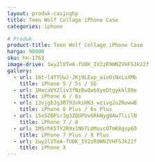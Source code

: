 ```yaml
---
layout: produk-casinghp
title: Teen Wolf Collage iPhone Case
categories: iphone

# Produk
product-title: Teen Wolf Collage iPhone Case
harga: 90000
sku: hn-1763
image-drive: 1wy2lVTeA-fUDK_IV2zR9WNZVHF5Jk22f
gallery:
  - url: 16t-l4TYUwJ-JKj9LEvp_aioOsNxLxXMb
    title: iPhone 5 / 5s / SE
  - url: 1HacaVY2liv3fNzBw8wbXyeDtgykhl88e
    title: iPhone 6 / 6s
  - url: 13vjgbJg3R793vkiHK3_wzivg2u2RuwwB
    title: iPhone 6 Plus / 6s Plus
  - url: 15xSZQPir3g3ZQUPUvGRkNyg8Aw7liilN
    title: iPhone 7 / 8
  - url: 1MSrhK5TY2R9x1NbTLUMuvcOTmK8gsp6D
    title: iPhone 7 Plus / 8 Plus
  - url: 1wy2lVTeA-fUDK_IV2zR9WNZVHF5Jk22f
    title: iPhone X
---
```

